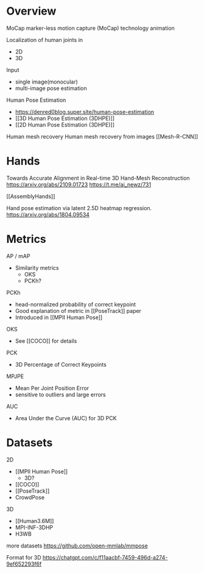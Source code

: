 
# Overview

MoCap
marker-less motion capture (MoCap) technology
animation

Localization of human joints in
- 2D
- 3D

Input
- single image(monocular) 
- multi-image pose estimation


Human Pose Estimation
- https://denred0blog.super.site/human-pose-estimation
- [[3D Human Pose Estimation (3DHPE)]]
- [[2D Human Pose Estimation (3DHPE)]]

Human mesh recovery
Human mesh recovery from images
[[Mesh-R-CNN]]

# Hands

Towards Accurate Alignment in Real-time 3D Hand-Mesh Reconstruction
https://arxiv.org/abs/2109.01723
https://t.me/ai_newz/731

[[AssemblyHands]]

Hand pose estimation via latent 2.5D heatmap regression.
https://arxiv.org/abs/1804.09534

# Metrics

AP / mAP
- Similarity metrics
	- OKS
	- PCKh?

PCKh
- head-normalized probability of correct keypoint
- Good explanation of metric in [[PoseTrack]] paper
- Introduced in [[MPII Human Pose]]

OKS
- See [[COCO]] for details

PCK
- 3D Percentage of Correct Keypoints

MPJPE
- Mean Per Joint Position Error
- sensitive to outliers and large errors

AUC
- Area Under the Curve (AUC) for 3D PCK

# Datasets

2D
- [[MPII Human Pose]]
	- 3D?
- [[COCO]]
- [[PoseTrack]]
- CrowdPose

3D
- [[Human3.6M]]
- MPI-INF-3DHP
- H3WB

more datasets
https://github.com/open-mmlab/mmpose

Format for 3D
https://chatgpt.com/c/f11aacbf-7459-496d-a274-9ef652293f6f

